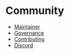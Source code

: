 # Community

- [Maintainer](./maintainer.md)
- [Governance](./goversance.md)
- [Contributing](./contributing.md)
- [Discord](./discord.md)
